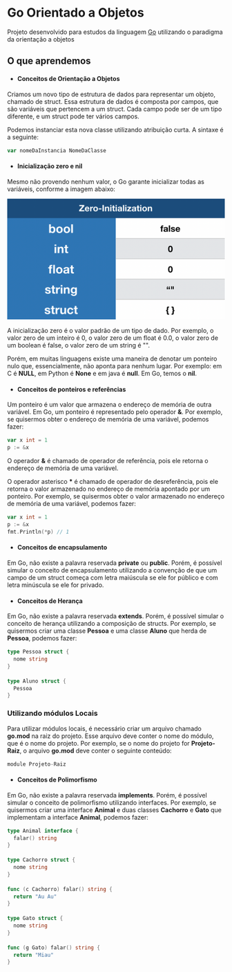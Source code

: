 # Go Orientado a Objetos

Projeto desenvolvido para estudos da linguagem [Go](https://go.dev/doc/) utilizando o paradigma da orientação a objetos

## O que aprendemos

- #### Conceitos de Orientação a Objetos

Criamos um novo tipo de estrutura de dados para representar um objeto, chamado de struct. Essa estrutura de dados é composta por campos, que são variáveis que pertencem a um struct. Cada campo pode ser de um tipo diferente, e um struct pode ter vários campos.

Podemos instanciar esta nova classe utilizando atribuição curta. A sintaxe é a seguinte:

```go
var nomeDaInstancia NomeDaClasse
```

- #### Inicialização zero e **nil**

Mesmo não provendo nenhum valor, o Go garante inicializar todas as variáveis, conforme a imagem abaixo:

![](img/smais_aula01.png)

A inicialização zero é o valor padrão de um tipo de dado. Por exemplo, o valor zero de um inteiro é 0, o valor zero de um float é 0.0, o valor zero de um boolean é false, o valor zero de um string é "".

Porém, em muitas linguagens existe uma maneira de denotar um ponteiro nulo que, essencialmente, não aponta para nenhum lugar. Por exemplo: em C é **NULL**, em Python é **None** e em java é **null**. Em Go, temos o **nil**.

- #### Conceitos de ponteiros e referências 

Um ponteiro é um valor que armazena o endereço de memória de outra variável. Em Go, um ponteiro é representado pelo operador **&**. Por exemplo, se quisermos obter o endereço de memória de uma variável, podemos fazer: 

```go 
var x int = 1
p := &x
```

O operador **&** é chamado de operador de referência, pois ele retorna o endereço de memória de uma variável. 

O operador asterisco **\*** é chamado de operador de desreferência, pois ele retorna o valor armazenado no endereço de memória apontado por um ponteiro. Por exemplo, se quisermos obter o valor armazenado no endereço de memória de uma variável, podemos fazer: 

```go 
var x int = 1
p := &x
fmt.Println(*p) // 1
```

- #### Conceitos de encapsulamento

Em Go, não existe a palavra reservada **private** ou **public**. Porém, é possível simular o conceito de encapsulamento utilizando a convenção de que um campo de um struct começa com letra maiúscula se ele for público e com letra minúscula se ele for privado.

- #### Conceitos de Herança

Em Go, não existe a palavra reservada **extends**. Porém, é possível simular o conceito de herança utilizando a composição de structs. Por exemplo, se quisermos criar uma classe **Pessoa** e uma classe **Aluno** que herda de **Pessoa**, podemos fazer: 

```go
type Pessoa struct {
  nome string
}

type Aluno struct {
  Pessoa
}
```

### Utilizando módulos Locais

Para utilizar módulos locais, é necessário criar um arquivo chamado **go.mod** na raiz do projeto. Esse arquivo deve conter o nome do módulo, que é o nome do projeto. Por exemplo, se o nome do projeto for **Projeto-Raiz**, o arquivo **go.mod** deve conter o seguinte conteúdo:

```go
module Projeto-Raiz
```


- #### Conceitos de Polimorfismo

Em Go, não existe a palavra reservada **implements**. Porém, é possível simular o conceito de polimorfismo utilizando interfaces. Por exemplo, se quisermos criar uma interface **Animal** e duas classes **Cachorro** e **Gato** que implementam a interface **Animal**, podemos fazer: 

```go
type Animal interface {
  falar() string
}

type Cachorro struct {
  nome string
}

func (c Cachorro) falar() string {
  return "Au Au"
}

type Gato struct {
  nome string
}

func (g Gato) falar() string {
  return "Miau"
}
```

